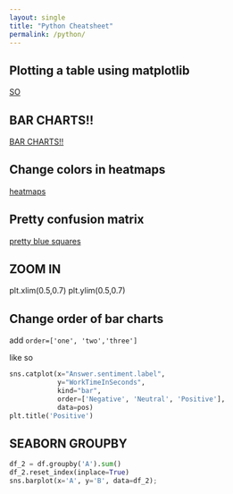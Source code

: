 ```yaml
--- 
layout: single
title: "Python Cheatsheet"
permalink: /python/
---
```


## Plotting a table using matplotlib

[SO](https://stackoverflow.com/questions/32137396/how-do-i-plot-only-a-table-in-matplotlib)

## BAR CHARTS!!

[BAR CHARTS!! ](https://danielcaraway.github.io/html/WK_5_Seaborn.html)

## Change colors in heatmaps

[heatmaps](https://python-graph-gallery.com/92-control-color-in-seaborn-heatmaps/)

## Pretty confusion matrix

[pretty blue squares](https://scikit-learn.org/stable/auto_examples/model_selection/plot_confusion_matrix.html)

## ZOOM IN

plt.xlim(0.5,0.7)
plt.ylim(0.5,0.7)

## Change order of bar charts

add ```order=['one', 'two','three']```

like so

```python
sns.catplot(x="Answer.sentiment.label", 
            y="WorkTimeInSeconds", 
            kind="bar", 
            order=['Negative', 'Neutral', 'Positive'], 
            data=pos)
plt.title('Positive')
```


## SEABORN GROUPBY

```python
df_2 = df.groupby('A').sum()
df_2.reset_index(inplace=True)
sns.barplot(x='A', y='B', data=df_2);